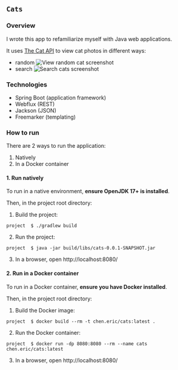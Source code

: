 ## `Cats`

### Overview

I wrote this app to refamiliarize myself with Java web applications.

It uses [The Cat API](https://thecatapi.com/) to view cat photos in different ways:
  * random 
    ![View random cat screenshot](images/random.png)
  * search 
    ![Search cats screenshot](images/search.png)

### Technologies

  * Spring Boot (application framework)
  * Webflux (REST)
  * Jackson (JSON)
  * Freemarker (templating)

### How to run

There are 2 ways to run the application:

1. Natively
2. In a Docker container

#### 1. Run natively

To run in a native environment, **ensure OpenJDK 17+ is installed**.

Then, in the project root directory:

1. Build the project:

```shell
project  $ ./gradlew build
```

2. Run the project:

```shell
project  $ java -jar build/libs/cats-0.0.1-SNAPSHOT.jar
```

3. In a browser, open http://localhost:8080/

#### 2. Run in a Docker container

To run in a Docker container, **ensure you have Docker installed**.

Then, in the project root directory:

1. Build the Docker image:

```shell
project  $ docker build --rm -t chen.eric/cats:latest .
```

2. Run the Docker container:

```shell
project  $ docker run -dp 8080:8080 --rm --name cats chen.eric/cats:latest 
```
 
3. In a browser, open http://localhost:8080/
